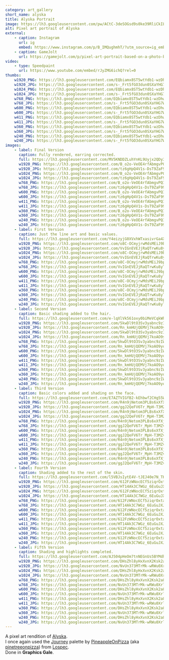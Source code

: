 ```yaml
---
category: art_gallery
short_name: alyska
title: Alyska Portrait
image: https://lh3.googleusercontent.com/pw/ACtC-3deSOGsd9s0ke39RliCkILc3IGJOHkP0uxaGxdEPl1Ipp2Yyygl8y640pBwG3H-K64Nd1CFTuwZvXbhZp6H3AFszcDSFaet8xH9j9c58ZjLWRw7d13mszj0415hxHBr_USw4bClKUjTaf9-XEdSdjpQ=w1200-h630-no?authuser=0
alt: Pixel art portrait of Alyska
external:
    - caption: Instagram
      url: ig
      embed: https://www.instagram.com/p/B_IMQughmhT/?utm_source=ig_embed&amp;utm_campaign=loading
    - caption: GameJolt
      url: https://gamejolt.com/p/pixel-art-portrait-based-on-a-photo-by-youtuber-alyska-journey-p-n22byv2m
video:
    - type: Speedpaint
      url: https://www.youtube.com/embed/rJyZMG6ichQ?rel=0
thumbs:
    w1920_PNG: https://lh3.googleusercontent.com/EQbiamx8ST5wtYdb1-wzDhwUa1lVBDrKKg-OkLYFYPHLMqKP-Wcm_koVZqW22IpUMZX3pYMKvDO3FwVn9grTjPbjSBeAErZNMgZpvze8vZ6aqujTbEoYD0WHOmDLj8t26VybkFh52w=w355
    w1920_JPG: https://lh3.googleusercontent.com/s-_Frt5fGO3dun0SXaYHG7W0M8zMsh7pF18eNvFlZg6EYbDpC3_-rJs2YEWsJPkpygE237xRvQYev_EX5t21YxjlqVpzdp7bfb6JhON6UpTx8ZqLZCINgHlKJvO0ymjU0ryTrWCSrA=w355
    w1024_PNG: https://lh3.googleusercontent.com/EQbiamx8ST5wtYdb1-wzDhwUa1lVBDrKKg-OkLYFYPHLMqKP-Wcm_koVZqW22IpUMZX3pYMKvDO3FwVn9grTjPbjSBeAErZNMgZpvze8vZ6aqujTbEoYD0WHOmDLj8t26VybkFh52w=w284
    w1024_JPG: https://lh3.googleusercontent.com/s-_Frt5fGO3dun0SXaYHG7W0M8zMsh7pF18eNvFlZg6EYbDpC3_-rJs2YEWsJPkpygE237xRvQYev_EX5t21YxjlqVpzdp7bfb6JhON6UpTx8ZqLZCINgHlKJvO0ymjU0ryTrWCSrA=w284
    w768_PNG: https://lh3.googleusercontent.com/EQbiamx8ST5wtYdb1-wzDhwUa1lVBDrKKg-OkLYFYPHLMqKP-Wcm_koVZqW22IpUMZX3pYMKvDO3FwVn9grTjPbjSBeAErZNMgZpvze8vZ6aqujTbEoYD0WHOmDLj8t26VybkFh52w=w213
    w768_JPG: https://lh3.googleusercontent.com/s-_Frt5fGO3dun0SXaYHG7W0M8zMsh7pF18eNvFlZg6EYbDpC3_-rJs2YEWsJPkpygE237xRvQYev_EX5t21YxjlqVpzdp7bfb6JhON6UpTx8ZqLZCINgHlKJvO0ymjU0ryTrWCSrA=w213
    w600_PNG: https://lh3.googleusercontent.com/EQbiamx8ST5wtYdb1-wzDhwUa1lVBDrKKg-OkLYFYPHLMqKP-Wcm_koVZqW22IpUMZX3pYMKvDO3FwVn9grTjPbjSBeAErZNMgZpvze8vZ6aqujTbEoYD0WHOmDLj8t26VybkFh52w=w166
    w600_JPG: https://lh3.googleusercontent.com/s-_Frt5fGO3dun0SXaYHG7W0M8zMsh7pF18eNvFlZg6EYbDpC3_-rJs2YEWsJPkpygE237xRvQYev_EX5t21YxjlqVpzdp7bfb6JhON6UpTx8ZqLZCINgHlKJvO0ymjU0ryTrWCSrA=w166
    w411_PNG: https://lh3.googleusercontent.com/EQbiamx8ST5wtYdb1-wzDhwUa1lVBDrKKg-OkLYFYPHLMqKP-Wcm_koVZqW22IpUMZX3pYMKvDO3FwVn9grTjPbjSBeAErZNMgZpvze8vZ6aqujTbEoYD0WHOmDLj8t26VybkFh52w=w114
    w411_JPG: https://lh3.googleusercontent.com/s-_Frt5fGO3dun0SXaYHG7W0M8zMsh7pF18eNvFlZg6EYbDpC3_-rJs2YEWsJPkpygE237xRvQYev_EX5t21YxjlqVpzdp7bfb6JhON6UpTx8ZqLZCINgHlKJvO0ymjU0ryTrWCSrA=w114
    w360_PNG: https://lh3.googleusercontent.com/EQbiamx8ST5wtYdb1-wzDhwUa1lVBDrKKg-OkLYFYPHLMqKP-Wcm_koVZqW22IpUMZX3pYMKvDO3FwVn9grTjPbjSBeAErZNMgZpvze8vZ6aqujTbEoYD0WHOmDLj8t26VybkFh52w=w100
    w360_JPG: https://lh3.googleusercontent.com/s-_Frt5fGO3dun0SXaYHG7W0M8zMsh7pF18eNvFlZg6EYbDpC3_-rJs2YEWsJPkpygE237xRvQYev_EX5t21YxjlqVpzdp7bfb6JhON6UpTx8ZqLZCINgHlKJvO0ymjU0ryTrWCSrA=w100
    w240_PNG: https://lh3.googleusercontent.com/EQbiamx8ST5wtYdb1-wzDhwUa1lVBDrKKg-OkLYFYPHLMqKP-Wcm_koVZqW22IpUMZX3pYMKvDO3FwVn9grTjPbjSBeAErZNMgZpvze8vZ6aqujTbEoYD0WHOmDLj8t26VybkFh52w=w66
    w240_JPG: https://lh3.googleusercontent.com/s-_Frt5fGO3dun0SXaYHG7W0M8zMsh7pF18eNvFlZg6EYbDpC3_-rJs2YEWsJPkpygE237xRvQYev_EX5t21YxjlqVpzdp7bfb6JhON6UpTx8ZqLZCINgHlKJvO0ymjU0ryTrWCSrA=w66
images:
    - label: Final Version
      caption: Fully rendered, earring corrected.
      full: https://lh3.googleusercontent.com/MV5KNDDZLuhYnKL9Uyjx2QDy3XwZSYJUkCCHrVm8SVIn6bVaaN4vBymrt0BztO46iiVyeUwwRHNMVd3OQ3a-otbEWGR-6m3gU0YXvfNyJ6aExKrnThgsCC5OmgO9E_yQ24k23uWsmA=w2400
      w1920_PNG: https://lh3.googleusercontent.com/B_o2o-VeOE4rfAbmgvPQIA9-kepzCsQVzpQPP7DCmoPDyehCyhIzEReKIHQyb4U6xIWZLlsreGasq_dxYjc5dqBdtFYivqvOaWDIS3Gfo8AYDkCWJT_4U-km4E1mihGwCQ0qQofTrQ=w850
      w1920_JPG: https://lh3.googleusercontent.com/tz6gHpQ4V1s-DsT9ZaF991DXCPUQMDfVh7KMr4mvsZSBswtkeeM6nq3_GkWOfx02_tl5ZAJHFV1nOkl1sOo_FUaKOAOL-IfhFlQhpMDl0oS475OT1U8B78KTrpurAxl4cYtSX37iTQ=w850
      w1024_PNG: https://lh3.googleusercontent.com/B_o2o-VeOE4rfAbmgvPQIA9-kepzCsQVzpQPP7DCmoPDyehCyhIzEReKIHQyb4U6xIWZLlsreGasq_dxYjc5dqBdtFYivqvOaWDIS3Gfo8AYDkCWJT_4U-km4E1mihGwCQ0qQofTrQ=w711
      w1024_JPG: https://lh3.googleusercontent.com/tz6gHpQ4V1s-DsT9ZaF991DXCPUQMDfVh7KMr4mvsZSBswtkeeM6nq3_GkWOfx02_tl5ZAJHFV1nOkl1sOo_FUaKOAOL-IfhFlQhpMDl0oS475OT1U8B78KTrpurAxl4cYtSX37iTQ=w711
      w768_PNG: https://lh3.googleusercontent.com/B_o2o-VeOE4rfAbmgvPQIA9-kepzCsQVzpQPP7DCmoPDyehCyhIzEReKIHQyb4U6xIWZLlsreGasq_dxYjc5dqBdtFYivqvOaWDIS3Gfo8AYDkCWJT_4U-km4E1mihGwCQ0qQofTrQ=w533
      w768_JPG: https://lh3.googleusercontent.com/tz6gHpQ4V1s-DsT9ZaF991DXCPUQMDfVh7KMr4mvsZSBswtkeeM6nq3_GkWOfx02_tl5ZAJHFV1nOkl1sOo_FUaKOAOL-IfhFlQhpMDl0oS475OT1U8B78KTrpurAxl4cYtSX37iTQ=w533
      w600_PNG: https://lh3.googleusercontent.com/B_o2o-VeOE4rfAbmgvPQIA9-kepzCsQVzpQPP7DCmoPDyehCyhIzEReKIHQyb4U6xIWZLlsreGasq_dxYjc5dqBdtFYivqvOaWDIS3Gfo8AYDkCWJT_4U-km4E1mihGwCQ0qQofTrQ=w416
      w600_JPG: https://lh3.googleusercontent.com/tz6gHpQ4V1s-DsT9ZaF991DXCPUQMDfVh7KMr4mvsZSBswtkeeM6nq3_GkWOfx02_tl5ZAJHFV1nOkl1sOo_FUaKOAOL-IfhFlQhpMDl0oS475OT1U8B78KTrpurAxl4cYtSX37iTQ=w416
      w411_PNG: https://lh3.googleusercontent.com/B_o2o-VeOE4rfAbmgvPQIA9-kepzCsQVzpQPP7DCmoPDyehCyhIzEReKIHQyb4U6xIWZLlsreGasq_dxYjc5dqBdtFYivqvOaWDIS3Gfo8AYDkCWJT_4U-km4E1mihGwCQ0qQofTrQ=w285
      w411_JPG: https://lh3.googleusercontent.com/tz6gHpQ4V1s-DsT9ZaF991DXCPUQMDfVh7KMr4mvsZSBswtkeeM6nq3_GkWOfx02_tl5ZAJHFV1nOkl1sOo_FUaKOAOL-IfhFlQhpMDl0oS475OT1U8B78KTrpurAxl4cYtSX37iTQ=w285
      w360_PNG: https://lh3.googleusercontent.com/B_o2o-VeOE4rfAbmgvPQIA9-kepzCsQVzpQPP7DCmoPDyehCyhIzEReKIHQyb4U6xIWZLlsreGasq_dxYjc5dqBdtFYivqvOaWDIS3Gfo8AYDkCWJT_4U-km4E1mihGwCQ0qQofTrQ=w250
      w360_JPG: https://lh3.googleusercontent.com/tz6gHpQ4V1s-DsT9ZaF991DXCPUQMDfVh7KMr4mvsZSBswtkeeM6nq3_GkWOfx02_tl5ZAJHFV1nOkl1sOo_FUaKOAOL-IfhFlQhpMDl0oS475OT1U8B78KTrpurAxl4cYtSX37iTQ=w250
      w240_PNG: https://lh3.googleusercontent.com/B_o2o-VeOE4rfAbmgvPQIA9-kepzCsQVzpQPP7DCmoPDyehCyhIzEReKIHQyb4U6xIWZLlsreGasq_dxYjc5dqBdtFYivqvOaWDIS3Gfo8AYDkCWJT_4U-km4E1mihGwCQ0qQofTrQ=w166
      w240_JPG: https://lh3.googleusercontent.com/tz6gHpQ4V1s-DsT9ZaF991DXCPUQMDfVh7KMr4mvsZSBswtkeeM6nq3_GkWOfx02_tl5ZAJHFV1nOkl1sOo_FUaKOAOL-IfhFlQhpMDl0oS475OT1U8B78KTrpurAxl4cYtSX37iTQ=w166
    - label: First Version
      caption: Just the line art and basic values.
      full: https://lh3.googleusercontent.com/Y4eizyjG0XVxhWTxasivrGa4XgMozD2pt02k-pNaGV2KbvNTkpi2sI7FAaiHbtcaqiB9K63Z86knWk0e6KYLxhHkcTVA3KpoKpD-oICkBGW06ihXepUSlYOItfZVURGWLFg3Ks4dQg=w2400
      w1920_PNG: https://lh3.googleusercontent.com/o8C-OCmyjrwMdsMEiJ9bphN8aK9L-jqT3kz0abajbHBTlgchAjMfD_bpogABeEqGBRWfuWJ8jk5Xmo8Ng9V2D7QdeoS3py8kwau7JlYk-_-7Sz-1Dp0LnBsMOI_S2winQSrsnUf7eg=w850
      w1920_JPG: https://lh3.googleusercontent.com/VvIGnEVEJjRaQTrwKu8yTiEnMGTbV8rGlfr6heyq9NpunXcP0P9l0Uo1iLK8oVeqUkVd2X9tIIXFT1bGQAzhtyy13laZbpTFEizb2qHV3wAaTEJh4HoPpRo-QW_6s41NFoqAqJswYA=w850
      w1024_PNG: https://lh3.googleusercontent.com/o8C-OCmyjrwMdsMEiJ9bphN8aK9L-jqT3kz0abajbHBTlgchAjMfD_bpogABeEqGBRWfuWJ8jk5Xmo8Ng9V2D7QdeoS3py8kwau7JlYk-_-7Sz-1Dp0LnBsMOI_S2winQSrsnUf7eg=w711
      w1024_JPG: https://lh3.googleusercontent.com/VvIGnEVEJjRaQTrwKu8yTiEnMGTbV8rGlfr6heyq9NpunXcP0P9l0Uo1iLK8oVeqUkVd2X9tIIXFT1bGQAzhtyy13laZbpTFEizb2qHV3wAaTEJh4HoPpRo-QW_6s41NFoqAqJswYA=w711
      w768_PNG: https://lh3.googleusercontent.com/o8C-OCmyjrwMdsMEiJ9bphN8aK9L-jqT3kz0abajbHBTlgchAjMfD_bpogABeEqGBRWfuWJ8jk5Xmo8Ng9V2D7QdeoS3py8kwau7JlYk-_-7Sz-1Dp0LnBsMOI_S2winQSrsnUf7eg=w533
      w768_JPG: https://lh3.googleusercontent.com/VvIGnEVEJjRaQTrwKu8yTiEnMGTbV8rGlfr6heyq9NpunXcP0P9l0Uo1iLK8oVeqUkVd2X9tIIXFT1bGQAzhtyy13laZbpTFEizb2qHV3wAaTEJh4HoPpRo-QW_6s41NFoqAqJswYA=w533
      w600_PNG: https://lh3.googleusercontent.com/o8C-OCmyjrwMdsMEiJ9bphN8aK9L-jqT3kz0abajbHBTlgchAjMfD_bpogABeEqGBRWfuWJ8jk5Xmo8Ng9V2D7QdeoS3py8kwau7JlYk-_-7Sz-1Dp0LnBsMOI_S2winQSrsnUf7eg=w416
      w600_JPG: https://lh3.googleusercontent.com/VvIGnEVEJjRaQTrwKu8yTiEnMGTbV8rGlfr6heyq9NpunXcP0P9l0Uo1iLK8oVeqUkVd2X9tIIXFT1bGQAzhtyy13laZbpTFEizb2qHV3wAaTEJh4HoPpRo-QW_6s41NFoqAqJswYA=w416
      w411_PNG: https://lh3.googleusercontent.com/o8C-OCmyjrwMdsMEiJ9bphN8aK9L-jqT3kz0abajbHBTlgchAjMfD_bpogABeEqGBRWfuWJ8jk5Xmo8Ng9V2D7QdeoS3py8kwau7JlYk-_-7Sz-1Dp0LnBsMOI_S2winQSrsnUf7eg=w285
      w411_JPG: https://lh3.googleusercontent.com/VvIGnEVEJjRaQTrwKu8yTiEnMGTbV8rGlfr6heyq9NpunXcP0P9l0Uo1iLK8oVeqUkVd2X9tIIXFT1bGQAzhtyy13laZbpTFEizb2qHV3wAaTEJh4HoPpRo-QW_6s41NFoqAqJswYA=w285
      w360_PNG: https://lh3.googleusercontent.com/o8C-OCmyjrwMdsMEiJ9bphN8aK9L-jqT3kz0abajbHBTlgchAjMfD_bpogABeEqGBRWfuWJ8jk5Xmo8Ng9V2D7QdeoS3py8kwau7JlYk-_-7Sz-1Dp0LnBsMOI_S2winQSrsnUf7eg=w250
      w360_JPG: https://lh3.googleusercontent.com/VvIGnEVEJjRaQTrwKu8yTiEnMGTbV8rGlfr6heyq9NpunXcP0P9l0Uo1iLK8oVeqUkVd2X9tIIXFT1bGQAzhtyy13laZbpTFEizb2qHV3wAaTEJh4HoPpRo-QW_6s41NFoqAqJswYA=w250
      w240_PNG: https://lh3.googleusercontent.com/o8C-OCmyjrwMdsMEiJ9bphN8aK9L-jqT3kz0abajbHBTlgchAjMfD_bpogABeEqGBRWfuWJ8jk5Xmo8Ng9V2D7QdeoS3py8kwau7JlYk-_-7Sz-1Dp0LnBsMOI_S2winQSrsnUf7eg=w166
      w240_JPG: https://lh3.googleusercontent.com/VvIGnEVEJjRaQTrwKu8yTiEnMGTbV8rGlfr6heyq9NpunXcP0P9l0Uo1iLK8oVeqUkVd2X9tIIXFT1bGQAzhtyy13laZbpTFEizb2qHV3wAaTEJh4HoPpRo-QW_6s41NFoqAqJswYA=w166
    - label: Second Version
      caption: Basic shading added to the hair.
      full: https://lh3.googleusercontent.com/e-lqXlVk561oxy0biMeVCqkWhvILlgphpvFTCz-gDLVZ9guFDUKupm6OQXYGxnU3WwrU7vbshbpfguO9BQmqxjLApGlg7EHtVUliD9pTebSh-YFXbI8Sn6CHsUVsA6ZAMf4qEsST1g=w2400
      w1920_PNG: https://lh3.googleusercontent.com/5kwDl9tO3Sv3yabnc9zIWEl05H6g0n0yIelOlzvbujsgtuo9jT8dWMqjWAK_esmdsbr93QDEe7IRkCJ4N-3MbQTOZortrQZ5dSaHOzBPIMeshKM5vJOB94ekMz6y4g5h3oOSTThoyw=w850
      w1920_JPG: https://lh3.googleusercontent.com/Rn_kmHUjQEMVj7koAO9yqpY4d_P6i89ISMIIcs7pcRmQPbRGFNIY6BFxUuxPv3b7-NQFBvIC4w5Z-pEkgXM-bZWo7LjchpXmxAlUvoJJEXQhE_MJiKFhlR19E5JdgFHGuPX9Cy-e6Q=w850
      w1024_PNG: https://lh3.googleusercontent.com/5kwDl9tO3Sv3yabnc9zIWEl05H6g0n0yIelOlzvbujsgtuo9jT8dWMqjWAK_esmdsbr93QDEe7IRkCJ4N-3MbQTOZortrQZ5dSaHOzBPIMeshKM5vJOB94ekMz6y4g5h3oOSTThoyw=w711
      w1024_JPG: https://lh3.googleusercontent.com/Rn_kmHUjQEMVj7koAO9yqpY4d_P6i89ISMIIcs7pcRmQPbRGFNIY6BFxUuxPv3b7-NQFBvIC4w5Z-pEkgXM-bZWo7LjchpXmxAlUvoJJEXQhE_MJiKFhlR19E5JdgFHGuPX9Cy-e6Q=w711
      w768_PNG: https://lh3.googleusercontent.com/5kwDl9tO3Sv3yabnc9zIWEl05H6g0n0yIelOlzvbujsgtuo9jT8dWMqjWAK_esmdsbr93QDEe7IRkCJ4N-3MbQTOZortrQZ5dSaHOzBPIMeshKM5vJOB94ekMz6y4g5h3oOSTThoyw=w533
      w768_JPG: https://lh3.googleusercontent.com/Rn_kmHUjQEMVj7koAO9yqpY4d_P6i89ISMIIcs7pcRmQPbRGFNIY6BFxUuxPv3b7-NQFBvIC4w5Z-pEkgXM-bZWo7LjchpXmxAlUvoJJEXQhE_MJiKFhlR19E5JdgFHGuPX9Cy-e6Q=w533
      w600_PNG: https://lh3.googleusercontent.com/5kwDl9tO3Sv3yabnc9zIWEl05H6g0n0yIelOlzvbujsgtuo9jT8dWMqjWAK_esmdsbr93QDEe7IRkCJ4N-3MbQTOZortrQZ5dSaHOzBPIMeshKM5vJOB94ekMz6y4g5h3oOSTThoyw=w416
      w600_JPG: https://lh3.googleusercontent.com/Rn_kmHUjQEMVj7koAO9yqpY4d_P6i89ISMIIcs7pcRmQPbRGFNIY6BFxUuxPv3b7-NQFBvIC4w5Z-pEkgXM-bZWo7LjchpXmxAlUvoJJEXQhE_MJiKFhlR19E5JdgFHGuPX9Cy-e6Q=w416
      w411_PNG: https://lh3.googleusercontent.com/5kwDl9tO3Sv3yabnc9zIWEl05H6g0n0yIelOlzvbujsgtuo9jT8dWMqjWAK_esmdsbr93QDEe7IRkCJ4N-3MbQTOZortrQZ5dSaHOzBPIMeshKM5vJOB94ekMz6y4g5h3oOSTThoyw=w285
      w411_JPG: https://lh3.googleusercontent.com/Rn_kmHUjQEMVj7koAO9yqpY4d_P6i89ISMIIcs7pcRmQPbRGFNIY6BFxUuxPv3b7-NQFBvIC4w5Z-pEkgXM-bZWo7LjchpXmxAlUvoJJEXQhE_MJiKFhlR19E5JdgFHGuPX9Cy-e6Q=w285
      w360_PNG: https://lh3.googleusercontent.com/5kwDl9tO3Sv3yabnc9zIWEl05H6g0n0yIelOlzvbujsgtuo9jT8dWMqjWAK_esmdsbr93QDEe7IRkCJ4N-3MbQTOZortrQZ5dSaHOzBPIMeshKM5vJOB94ekMz6y4g5h3oOSTThoyw=w250
      w360_JPG: https://lh3.googleusercontent.com/Rn_kmHUjQEMVj7koAO9yqpY4d_P6i89ISMIIcs7pcRmQPbRGFNIY6BFxUuxPv3b7-NQFBvIC4w5Z-pEkgXM-bZWo7LjchpXmxAlUvoJJEXQhE_MJiKFhlR19E5JdgFHGuPX9Cy-e6Q=w250
      w240_PNG: https://lh3.googleusercontent.com/5kwDl9tO3Sv3yabnc9zIWEl05H6g0n0yIelOlzvbujsgtuo9jT8dWMqjWAK_esmdsbr93QDEe7IRkCJ4N-3MbQTOZortrQZ5dSaHOzBPIMeshKM5vJOB94ekMz6y4g5h3oOSTThoyw=w166
      w240_JPG: https://lh3.googleusercontent.com/Rn_kmHUjQEMVj7koAO9yqpY4d_P6i89ISMIIcs7pcRmQPbRGFNIY6BFxUuxPv3b7-NQFBvIC4w5Z-pEkgXM-bZWo7LjchpXmxAlUvoJJEXQhE_MJiKFhlR19E5JdgFHGuPX9Cy-e6Q=w166
    - label: Third Version
      caption: Basic colors added and shading on the face.
      full: https://lh3.googleusercontent.com/E7AZTVIGfB2-kEhbwf2CHg55WaklcQB1N71KwqT-nNIxRRKZipdIV7a_IEEBrgNepRoXTxZRrMhlzmyFkDTC8GHFPHlPr4YTFNfYN07xZ5W5zWAwFFwCj1HVOXDiPbYp8vOpr2Qe3A=w2400
      w1920_PNG: https://lh3.googleusercontent.com/R4n9jNetom3PLBs6xXfXjcA7DgyN367V4NGwb5MZiebEeK7ibMrUYoSKgp8HctjGbtZq3lCBP8xuZe6GMTNXIvFaVCrwLu1-LoPM8IZ2TKOSnHy5sxPS1prtkp3dXkNOaNFuYpr-Ng=w850
      w1920_JPG: https://lh3.googleusercontent.com/ggJ2QeFV6Tr_MpH-T3MZvWX9_FAYgOBSVsdHdc7znIuRWTxkzMhDAD3tHlpftVWOYd8kydVRhg1zmxrt2bY4Azo6v5hib86VbR329wl88fSQzS2PwWpATISWLbz_lHWq1dZH3X3ceA=w850
      w1024_PNG: https://lh3.googleusercontent.com/R4n9jNetom3PLBs6xXfXjcA7DgyN367V4NGwb5MZiebEeK7ibMrUYoSKgp8HctjGbtZq3lCBP8xuZe6GMTNXIvFaVCrwLu1-LoPM8IZ2TKOSnHy5sxPS1prtkp3dXkNOaNFuYpr-Ng=w711
      w1024_JPG: https://lh3.googleusercontent.com/ggJ2QeFV6Tr_MpH-T3MZvWX9_FAYgOBSVsdHdc7znIuRWTxkzMhDAD3tHlpftVWOYd8kydVRhg1zmxrt2bY4Azo6v5hib86VbR329wl88fSQzS2PwWpATISWLbz_lHWq1dZH3X3ceA=w711
      w768_PNG: https://lh3.googleusercontent.com/R4n9jNetom3PLBs6xXfXjcA7DgyN367V4NGwb5MZiebEeK7ibMrUYoSKgp8HctjGbtZq3lCBP8xuZe6GMTNXIvFaVCrwLu1-LoPM8IZ2TKOSnHy5sxPS1prtkp3dXkNOaNFuYpr-Ng=w533
      w768_JPG: https://lh3.googleusercontent.com/ggJ2QeFV6Tr_MpH-T3MZvWX9_FAYgOBSVsdHdc7znIuRWTxkzMhDAD3tHlpftVWOYd8kydVRhg1zmxrt2bY4Azo6v5hib86VbR329wl88fSQzS2PwWpATISWLbz_lHWq1dZH3X3ceA=w533
      w600_PNG: https://lh3.googleusercontent.com/R4n9jNetom3PLBs6xXfXjcA7DgyN367V4NGwb5MZiebEeK7ibMrUYoSKgp8HctjGbtZq3lCBP8xuZe6GMTNXIvFaVCrwLu1-LoPM8IZ2TKOSnHy5sxPS1prtkp3dXkNOaNFuYpr-Ng=w416
      w600_JPG: https://lh3.googleusercontent.com/ggJ2QeFV6Tr_MpH-T3MZvWX9_FAYgOBSVsdHdc7znIuRWTxkzMhDAD3tHlpftVWOYd8kydVRhg1zmxrt2bY4Azo6v5hib86VbR329wl88fSQzS2PwWpATISWLbz_lHWq1dZH3X3ceA=w416
      w411_PNG: https://lh3.googleusercontent.com/R4n9jNetom3PLBs6xXfXjcA7DgyN367V4NGwb5MZiebEeK7ibMrUYoSKgp8HctjGbtZq3lCBP8xuZe6GMTNXIvFaVCrwLu1-LoPM8IZ2TKOSnHy5sxPS1prtkp3dXkNOaNFuYpr-Ng=w285
      w411_JPG: https://lh3.googleusercontent.com/ggJ2QeFV6Tr_MpH-T3MZvWX9_FAYgOBSVsdHdc7znIuRWTxkzMhDAD3tHlpftVWOYd8kydVRhg1zmxrt2bY4Azo6v5hib86VbR329wl88fSQzS2PwWpATISWLbz_lHWq1dZH3X3ceA=w285
      w360_PNG: https://lh3.googleusercontent.com/R4n9jNetom3PLBs6xXfXjcA7DgyN367V4NGwb5MZiebEeK7ibMrUYoSKgp8HctjGbtZq3lCBP8xuZe6GMTNXIvFaVCrwLu1-LoPM8IZ2TKOSnHy5sxPS1prtkp3dXkNOaNFuYpr-Ng=w250
      w360_JPG: https://lh3.googleusercontent.com/ggJ2QeFV6Tr_MpH-T3MZvWX9_FAYgOBSVsdHdc7znIuRWTxkzMhDAD3tHlpftVWOYd8kydVRhg1zmxrt2bY4Azo6v5hib86VbR329wl88fSQzS2PwWpATISWLbz_lHWq1dZH3X3ceA=w250
      w240_PNG: https://lh3.googleusercontent.com/R4n9jNetom3PLBs6xXfXjcA7DgyN367V4NGwb5MZiebEeK7ibMrUYoSKgp8HctjGbtZq3lCBP8xuZe6GMTNXIvFaVCrwLu1-LoPM8IZ2TKOSnHy5sxPS1prtkp3dXkNOaNFuYpr-Ng=w166
      w240_JPG: https://lh3.googleusercontent.com/ggJ2QeFV6Tr_MpH-T3MZvWX9_FAYgOBSVsdHdc7znIuRWTxkzMhDAD3tHlpftVWOYd8kydVRhg1zmxrt2bY4Azo6v5hib86VbR329wl88fSQzS2PwWpATISWLbz_lHWq1dZH3X3ceA=w166
    - label: Fourth Version
      caption: Shading added to the rest of the skin.
      full: https://lh3.googleusercontent.com/l5VBJsIytE4V-tJEJ40e7N_THOT28Mt-6WyEe0abp_JV6aafwbv5APeIc5wzb3Jibr2Rkx0b59Fkw38s0M_OCHaQpJ8w1MQbkp1mzdWfYW40_wmfYAA3MOym-M53ojh4nGP5oEvaiQ=w2400
      w1920_PNG: https://lh3.googleusercontent.com/612FzWNocECf5ziqrOxtatZsqeApP2I9vbN0Z6JSN-QP3NGvPWttFpFzBIKWcse2qJVFb6VSiNf_AhMixpNQ8QCALUFfCFY4yb8VhhHj6LYXg6xYIJgPmhw52Yql0msVQU-70ZlrPQ=w850
      w1920_JPG: https://lh3.googleusercontent.com/HT14Ak3C7WGz_6EuGuJXJ4nUgpFt5-aBdVqzOM_8QQIZCpUU7_smNTHBf6pT_0yLk9kcEv-q1Ss-7IgkDgzsNx_M-TdhqFY0G82p1mf9y22eEM4-hKWIqSHco8qoVPxGBDQqEG0LHQ=w850
      w1024_PNG: https://lh3.googleusercontent.com/612FzWNocECf5ziqrOxtatZsqeApP2I9vbN0Z6JSN-QP3NGvPWttFpFzBIKWcse2qJVFb6VSiNf_AhMixpNQ8QCALUFfCFY4yb8VhhHj6LYXg6xYIJgPmhw52Yql0msVQU-70ZlrPQ=w711
      w1024_JPG: https://lh3.googleusercontent.com/HT14Ak3C7WGz_6EuGuJXJ4nUgpFt5-aBdVqzOM_8QQIZCpUU7_smNTHBf6pT_0yLk9kcEv-q1Ss-7IgkDgzsNx_M-TdhqFY0G82p1mf9y22eEM4-hKWIqSHco8qoVPxGBDQqEG0LHQ=w711
      w768_PNG: https://lh3.googleusercontent.com/612FzWNocECf5ziqrOxtatZsqeApP2I9vbN0Z6JSN-QP3NGvPWttFpFzBIKWcse2qJVFb6VSiNf_AhMixpNQ8QCALUFfCFY4yb8VhhHj6LYXg6xYIJgPmhw52Yql0msVQU-70ZlrPQ=w533
      w768_JPG: https://lh3.googleusercontent.com/HT14Ak3C7WGz_6EuGuJXJ4nUgpFt5-aBdVqzOM_8QQIZCpUU7_smNTHBf6pT_0yLk9kcEv-q1Ss-7IgkDgzsNx_M-TdhqFY0G82p1mf9y22eEM4-hKWIqSHco8qoVPxGBDQqEG0LHQ=w533
      w600_PNG: https://lh3.googleusercontent.com/612FzWNocECf5ziqrOxtatZsqeApP2I9vbN0Z6JSN-QP3NGvPWttFpFzBIKWcse2qJVFb6VSiNf_AhMixpNQ8QCALUFfCFY4yb8VhhHj6LYXg6xYIJgPmhw52Yql0msVQU-70ZlrPQ=w416
      w600_JPG: https://lh3.googleusercontent.com/HT14Ak3C7WGz_6EuGuJXJ4nUgpFt5-aBdVqzOM_8QQIZCpUU7_smNTHBf6pT_0yLk9kcEv-q1Ss-7IgkDgzsNx_M-TdhqFY0G82p1mf9y22eEM4-hKWIqSHco8qoVPxGBDQqEG0LHQ=w416
      w411_PNG: https://lh3.googleusercontent.com/612FzWNocECf5ziqrOxtatZsqeApP2I9vbN0Z6JSN-QP3NGvPWttFpFzBIKWcse2qJVFb6VSiNf_AhMixpNQ8QCALUFfCFY4yb8VhhHj6LYXg6xYIJgPmhw52Yql0msVQU-70ZlrPQ=w285
      w411_JPG: https://lh3.googleusercontent.com/HT14Ak3C7WGz_6EuGuJXJ4nUgpFt5-aBdVqzOM_8QQIZCpUU7_smNTHBf6pT_0yLk9kcEv-q1Ss-7IgkDgzsNx_M-TdhqFY0G82p1mf9y22eEM4-hKWIqSHco8qoVPxGBDQqEG0LHQ=w285
      w360_PNG: https://lh3.googleusercontent.com/612FzWNocECf5ziqrOxtatZsqeApP2I9vbN0Z6JSN-QP3NGvPWttFpFzBIKWcse2qJVFb6VSiNf_AhMixpNQ8QCALUFfCFY4yb8VhhHj6LYXg6xYIJgPmhw52Yql0msVQU-70ZlrPQ=w250
      w360_JPG: https://lh3.googleusercontent.com/HT14Ak3C7WGz_6EuGuJXJ4nUgpFt5-aBdVqzOM_8QQIZCpUU7_smNTHBf6pT_0yLk9kcEv-q1Ss-7IgkDgzsNx_M-TdhqFY0G82p1mf9y22eEM4-hKWIqSHco8qoVPxGBDQqEG0LHQ=w250
      w240_PNG: https://lh3.googleusercontent.com/612FzWNocECf5ziqrOxtatZsqeApP2I9vbN0Z6JSN-QP3NGvPWttFpFzBIKWcse2qJVFb6VSiNf_AhMixpNQ8QCALUFfCFY4yb8VhhHj6LYXg6xYIJgPmhw52Yql0msVQU-70ZlrPQ=w166
      w240_JPG: https://lh3.googleusercontent.com/HT14Ak3C7WGz_6EuGuJXJ4nUgpFt5-aBdVqzOM_8QQIZCpUU7_smNTHBf6pT_0yLk9kcEv-q1Ss-7IgkDgzsNx_M-TdhqFY0G82p1mf9y22eEM4-hKWIqSHco8qoVPxGBDQqEG0LHQ=w166
    - label: Fifth Version
      caption: Shading and highlights completed.
      full: https://lh3.googleusercontent.com/AJ504pHeOm7tnNEGnUs5BYMdhIFhIXpZqXPX4-iCvJI7jdaXlPb4mUNjRBYXOi1hzMvFuDSEDZ4179RiJfPYs9dSu6lwzjotKNvnURL6sBN7E2-du6FrlQlMqOD7dBrd3ahI0Z6YpA=w2400
      w1920_PNG: https://lh3.googleusercontent.com/DHsZhl8yHxXvnX2Ksk2a8PVza0Ikuvg8uQUSutKGlDxHY0Uc7mkNHur3uCkrFElsn4T1hbRHLKl86BEua1cOs3_z2YmSGJegmLbr6WpPtP1NHbaKofgE2CxDTLw_Z8Ssa8lo6DYvig=w850
      w1920_JPG: https://lh3.googleusercontent.com/NvUn373MTrMk-wRWu0XrlRn1Z1Q3c6zToprMGH-790nULst88UtxjAyXYMA0WyQGCdwDpIAuWqxgDIKP6Nouux629WgcwrCl_ZcfNHDvqPXCBuKuTXLXkw5mkhpFEb9tDch6Wk2-Ew=w850
      w1024_PNG: https://lh3.googleusercontent.com/DHsZhl8yHxXvnX2Ksk2a8PVza0Ikuvg8uQUSutKGlDxHY0Uc7mkNHur3uCkrFElsn4T1hbRHLKl86BEua1cOs3_z2YmSGJegmLbr6WpPtP1NHbaKofgE2CxDTLw_Z8Ssa8lo6DYvig=w711
      w1024_JPG: https://lh3.googleusercontent.com/NvUn373MTrMk-wRWu0XrlRn1Z1Q3c6zToprMGH-790nULst88UtxjAyXYMA0WyQGCdwDpIAuWqxgDIKP6Nouux629WgcwrCl_ZcfNHDvqPXCBuKuTXLXkw5mkhpFEb9tDch6Wk2-Ew=w711
      w768_PNG: https://lh3.googleusercontent.com/DHsZhl8yHxXvnX2Ksk2a8PVza0Ikuvg8uQUSutKGlDxHY0Uc7mkNHur3uCkrFElsn4T1hbRHLKl86BEua1cOs3_z2YmSGJegmLbr6WpPtP1NHbaKofgE2CxDTLw_Z8Ssa8lo6DYvig=w533
      w768_JPG: https://lh3.googleusercontent.com/NvUn373MTrMk-wRWu0XrlRn1Z1Q3c6zToprMGH-790nULst88UtxjAyXYMA0WyQGCdwDpIAuWqxgDIKP6Nouux629WgcwrCl_ZcfNHDvqPXCBuKuTXLXkw5mkhpFEb9tDch6Wk2-Ew=w533
      w600_PNG: https://lh3.googleusercontent.com/DHsZhl8yHxXvnX2Ksk2a8PVza0Ikuvg8uQUSutKGlDxHY0Uc7mkNHur3uCkrFElsn4T1hbRHLKl86BEua1cOs3_z2YmSGJegmLbr6WpPtP1NHbaKofgE2CxDTLw_Z8Ssa8lo6DYvig=w416
      w600_JPG: https://lh3.googleusercontent.com/NvUn373MTrMk-wRWu0XrlRn1Z1Q3c6zToprMGH-790nULst88UtxjAyXYMA0WyQGCdwDpIAuWqxgDIKP6Nouux629WgcwrCl_ZcfNHDvqPXCBuKuTXLXkw5mkhpFEb9tDch6Wk2-Ew=w416
      w411_PNG: https://lh3.googleusercontent.com/DHsZhl8yHxXvnX2Ksk2a8PVza0Ikuvg8uQUSutKGlDxHY0Uc7mkNHur3uCkrFElsn4T1hbRHLKl86BEua1cOs3_z2YmSGJegmLbr6WpPtP1NHbaKofgE2CxDTLw_Z8Ssa8lo6DYvig=w285
      w411_JPG: https://lh3.googleusercontent.com/NvUn373MTrMk-wRWu0XrlRn1Z1Q3c6zToprMGH-790nULst88UtxjAyXYMA0WyQGCdwDpIAuWqxgDIKP6Nouux629WgcwrCl_ZcfNHDvqPXCBuKuTXLXkw5mkhpFEb9tDch6Wk2-Ew=w285
      w360_PNG: https://lh3.googleusercontent.com/DHsZhl8yHxXvnX2Ksk2a8PVza0Ikuvg8uQUSutKGlDxHY0Uc7mkNHur3uCkrFElsn4T1hbRHLKl86BEua1cOs3_z2YmSGJegmLbr6WpPtP1NHbaKofgE2CxDTLw_Z8Ssa8lo6DYvig=w250
      w360_JPG: https://lh3.googleusercontent.com/NvUn373MTrMk-wRWu0XrlRn1Z1Q3c6zToprMGH-790nULst88UtxjAyXYMA0WyQGCdwDpIAuWqxgDIKP6Nouux629WgcwrCl_ZcfNHDvqPXCBuKuTXLXkw5mkhpFEb9tDch6Wk2-Ew=w250
      w240_PNG: https://lh3.googleusercontent.com/DHsZhl8yHxXvnX2Ksk2a8PVza0Ikuvg8uQUSutKGlDxHY0Uc7mkNHur3uCkrFElsn4T1hbRHLKl86BEua1cOs3_z2YmSGJegmLbr6WpPtP1NHbaKofgE2CxDTLw_Z8Ssa8lo6DYvig=w166
      w240_JPG: https://lh3.googleusercontent.com/NvUn373MTrMk-wRWu0XrlRn1Z1Q3c6zToprMGH-790nULst88UtxjAyXYMA0WyQGCdwDpIAuWqxgDIKP6Nouux629WgcwrCl_ZcfNHDvqPXCBuKuTXLXkw5mkhpFEb9tDch6Wk2-Ew=w166
---
```


A pixel art rendition of [Alyska](https://www.instagram.com/alyskaplays/).  
I once again used the [Journey](https://lospec.com/palette-list/journey) palette by [PineappleOnPizza](https://lospec.com/pinetreepizza) (aka [pinetreeonpizza](https://www.instagram.com/pinetreeonpizza/)) from [Lospec](https://lospec.com/).  
Done in **Graphics Gale**.
